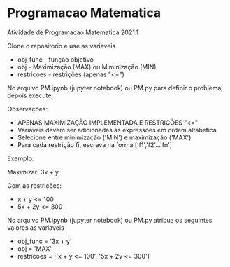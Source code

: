 # Programacao Matematica
Atividade de Programacao Matematica 2021.1

Clone o repositorio e use as variaveis
* obj_func - função objetivo
* obj - Maximização (MAX) ou Miminização (MIN)
* restricoes - restrições (apenas "<=")

No arquivo PM.ipynb (jupyter notebook) ou PM.py para definir o problema, depois execute

Observações:
* APENAS MAXIMIZAÇÃO IMPLEMENTADA E RESTRIÇÕES "<="
* Variaveis devem ser adicionadas as expressões em ordem alfabetica
* Selecione entre minimização ('MIN') e maximização ('MAX')
* Para cada restrição fi, escreva na forma ['f1','f2'...'fn']


Exemplo:

Maximizar: 3x + y

Com as restrições:
* x + y <= 100
* 5x + 2y <= 300

No arquivo PM.ipynb (jupyter notebook) ou PM.py atribua os seguintes valores as variaveis

* obj_func = '3x + y'
* obj = 'MAX'
* restricoes = ['x + y <= 100', '5x + 2y <= 300']
